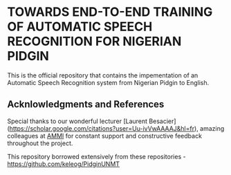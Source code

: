 # TOWARDS END-TO-END TRAINING OF AUTOMATIC SPEECH RECOGNITION FOR NIGERIAN PIDGIN

This is the official repository that contains the impementation of an Automatic Speech Recognition system from Nigerian Pidgin to English.





## Acknlowledgments and References

Special thanks to our wonderful lecturer [Laurent Besacier] (https://scholar.google.com/citations?user=Uu-ivVwAAAAJ&hl=fr), amazing colleagues at [AMMI](https://aimsammi.org/) for constant support and constructive feedback throughout the project. 

This repository borrowed extensively from these repositories - https://github.com/keleog/PidginUNMT

